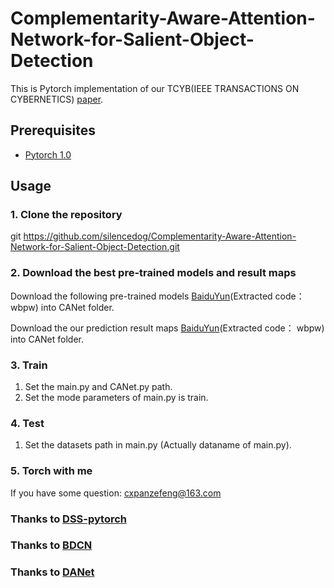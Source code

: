 # Complementarity-Aware-Attention-Network-for-Salient-Object-Detection
This is Pytorch implementation of our TCYB(IEEE TRANSACTIONS ON CYBERNETICS) [paper](https://ieeexplore.ieee.org/stamp/stamp.jsp?tp=&arnumber=9091936).
## Prerequisites
* [Pytorch 1.0](https://pytorch.org/)
## Usage
### 1. Clone the repository
git https://github.com/silencedog/Complementarity-Aware-Attention-Network-for-Salient-Object-Detection.git
### 2. Download the best pre-trained models and result maps
Download the following pre-trained models [BaiduYun](https://pan.baidu.com/s/1y9mCQ_OPKjlqSqsrhlObng)(Extracted code： wbpw) into CANet folder.

Download the our prediction result maps [BaiduYun](https://pan.baidu.com/s/1y9mCQ_OPKjlqSqsrhlObng)(Extracted code： wbpw) into CANet folder.
### 3. Train
1. Set the main.py and CANet.py path.
2. Set the mode parameters of main.py is train.
### 4. Test
1. Set the datasets path in main.py (Actually dataname of main.py).
### 5. Torch with me
If you have some question: cxpanzefeng@163.com


### Thanks to [DSS-pytorch](https://github.com/AceCoooool/DSS-pytorch)
### Thanks to [BDCN](https://github.com/pkuCactus/BDCN)
### Thanks to [DANet](https://github.com/junfu1115/DANet)

